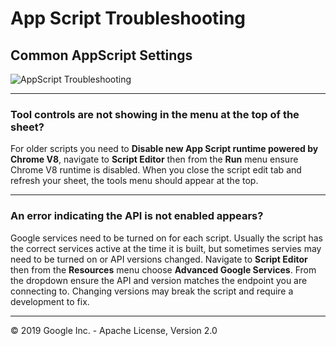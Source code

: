 # App Script Troubleshooting

## Common AppScript Settings

![AppScript Troubleshooting](images/app_script_settings.png)

---
### Tool controls are not showing in the menu at the top of the sheet?

For older scripts you need to **Disable new App Script runtime powered by Chrome V8**, navigate to
**Script Editor** then from the **Run** menu ensure Chrome V8 runtime is disabled. When you close
the script edit tab and refresh your sheet, the tools menu should appear at the top.

---
### An error indicating the API is not enabled appears?

Google services need to be turned on for each script.  Usually the script has the correct services active
at the time it is built, but sometimes servies may need to be turned on or API versions changed. Navigate
to **Script Editor** then from the **Resources** menu choose **Advanced Google Services**.  From the
dropdown ensure the API and version matches the endpoint you are connecting to.  Changing versions may
break the script and require a development to fix.

---
&copy; 2019 Google Inc. - Apache License, Version 2.0
